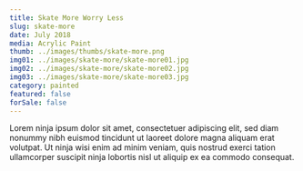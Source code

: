 ```yaml
---
title: Skate More Worry Less
slug: skate-more
date: July 2018
media: Acrylic Paint
thumb: ../images/thumbs/skate-more.png
img01: ../images/skate-more/skate-more01.jpg
img02: ../images/skate-more/skate-more02.jpg
img03: ../images/skate-more/skate-more03.jpg
category: painted
featured: false
forSale: false
---
```


Lorem ninja ipsum dolor sit amet, consectetuer adipiscing elit, sed diam nonummy nibh euismod tincidunt ut laoreet dolore magna aliquam erat volutpat. Ut ninja wisi enim ad minim veniam, quis nostrud exerci tation ullamcorper suscipit ninja lobortis nisl ut aliquip ex ea commodo consequat.